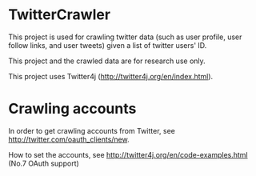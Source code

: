 TwitterCrawler
==============
This project is used for crawling twitter data (such as user profile, user follow links, and user tweets) given a list of twitter users' ID.

This project and the crawled data are for research use only. 

This project uses Twitter4j (http://twitter4j.org/en/index.html).

Crawling accounts
==============
In order to get crawling accounts from Twitter, see http://twitter.com/oauth_clients/new.

How to set the accounts, see http://twitter4j.org/en/code-examples.html (No.7 OAuth support)
